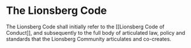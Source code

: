 # The Lionsberg Code

The Lionsberg Code shall initially refer to the [[Lionsberg Code of Conduct]], and subsequently to the full body of articulated law, policy and standards that the Lionsberg Community articulates and co-creates. 